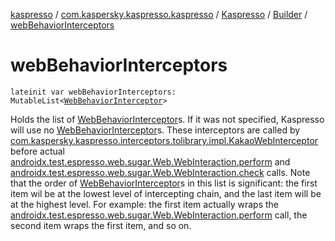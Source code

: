 [kaspresso](../../../index.md) / [com.kaspersky.kaspresso.kaspresso](../../index.md) / [Kaspresso](../index.md) / [Builder](index.md) / [webBehaviorInterceptors](./web-behavior-interceptors.md)

# webBehaviorInterceptors

`lateinit var webBehaviorInterceptors: MutableList<`[`WebBehaviorInterceptor`](../../../com.kaspersky.kaspresso.interceptors.behavior/-web-behavior-interceptor.md)`>`

Holds the list of [WebBehaviorInterceptor](../../../com.kaspersky.kaspresso.interceptors.behavior/-web-behavior-interceptor.md)s.
If it was not specified, Kaspresso will use no [WebBehaviorInterceptor](../../../com.kaspersky.kaspresso.interceptors.behavior/-web-behavior-interceptor.md)s.
These interceptors are called by [com.kaspersky.kaspresso.interceptors.tolibrary.impl.KakaoWebInterceptor](#)
before actual [androidx.test.espresso.web.sugar.Web.WebInteraction.perform](#) and
[androidx.test.espresso.web.sugar.Web.WebInteraction.check](#) calls.
Note that the order of [WebBehaviorInterceptor](../../../com.kaspersky.kaspresso.interceptors.behavior/-web-behavior-interceptor.md)s in this list is significant: the first item wil be
at the lowest level of intercepting chain, and the last item will be at the highest level.
For example: the first item actually wraps the [androidx.test.espresso.web.sugar.Web.WebInteraction.perform](#)
call, the second item wraps the first item, and so on.

